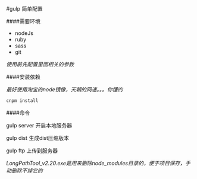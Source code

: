 #gulp 简单配置

####需要环境
- nodeJs
- ruby
- sass
- git

*使用前先配置里面相关的参数*

####安装依赖

*最好使用淘宝的node镜像，天朝的网速。。。你懂的*

```javascript
cnpm install
```

####命令

gulp server  开启本地服务器

gulp dist    生成dist压缩版本

gulp ftp     上传到服务器

*LongPathTool_v2.20.exe是用来删除node_modules目录的，便于项目保存，手动删除不掉它的*